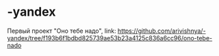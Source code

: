 # -yandex
Первый проект "Оно тебе надо", link: https://github.com/arivishnya/-yandex/tree/f193b6f1bdbd825739ae53b23a4125c836a6cc96/ono-tebe-nado
